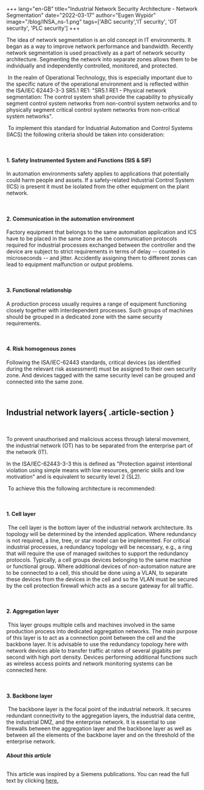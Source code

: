 +++
lang="en-GB"
title="Industrial Network Security Architecture - Network Segmentation"
date="2022-03-17"
author="Eugen Wypiór"
image="/blog/INSA_ns-1.png"
tags=['ABC security','IT security', 'OT security', 'PLC security']
+++

The idea of network segmentation is an old concept in IT environments.
It began as a way to improve network performance and bandwidth. Recently
network segmentation is used proactively as a part of network security
architecture. Segmenting the network into separate zones allows them to
be individually and independently controlled, monitored, and protected.

 In the realm of Operational Technology, this is especially important
due to the specific nature of the operational environment and is
reflected within the ISA/IEC 62443-3-3 SR5.1 RE1: "SR5.1 RE1 - Physical
network segmentation: The control system shall provide the capability to
physically segment control system networks from non-control system
networks and to physically segment critical control system networks from
non-critical system networks".

 To implement this standard for Industrial Automation and Control
Systems (IACS) the following criteria should be taken into
consideration:

 

#### 1. Safety Instrumented System and Functions (SIS & SIF)

In automation environments safety applies to applications that
potentially could harm people and assets. If a safety-related Industrial
Control System (ICS) is present it must be isolated from the other
equipment on the plant network.

 

#### 2. Communication in the automation environment

Factory equipment that belongs to the same automation application and
ICS have to be placed in the same zone as the communication protocols
required for industrial processes exchanged between the controller and
the device are subject to strict requirements in terms of delay --
counted in microseconds -- and jitter. Accidently assigning them to
different zones can lead to equipment malfunction or output problems.

 

#### 3. Functional relationship

A production process usually requires a range of equipment functioning
closely together with interdependent processes. Such groups of machines
should be grouped in a dedicated zone with the same security
requirements.

 

#### 4. Risk homogenous zones

Following the ISA/IEC-62443 standards, critical devices (as identified
during the relevant risk assessment) must be assigned to their own
security zone. And devices tagged with the same security level can be
grouped and connected into the same zone.

 

## **Industrial network layers**{ .article-section }

 

To prevent unauthorised and malicious access through lateral movement,
the industrial network (OT) has to be separated from the enterprise part
of the network (IT).

In the ISA/IEC-62443-3-3 this is defined as "Protection against
intentional violation using simple means with low resources, generic
skills and low motivation" and is equivalent to security level 2 (SL2).

 To achieve this the following architecture is recommended:

 

#### 1. Cell layer

 The cell layer is the bottom layer of the industrial network
architecture. Its topology will be determined by the intended
application. Where redundancy is not required, a line, tree, or star
model can be implemented. For critical industrial processes, a
redundancy topology will be necessary, e.g., a ring that will require
the use of managed switches to support the redundancy protocols.
Typically, a cell groups devices belonging to the same machine or
functional group. Where additional devices of non-automation nature are
to be connected to a cell, this should be done using a VLAN, to separate
these devices from the devices in the cell and so the VLAN must be
secured by the cell protection firewall which acts as a secure gateway
for all traffic.

 

#### 2. Aggregation layer

 This layer groups multiple cells and machines involved in the same
production process into dedicated aggregation networks. The main purpose
of this layer is to act as a connection point between the cell and the
backbone layer. It is advisable to use the redundancy topology here with
network devices able to transfer traffic at rates of several gigabits
per second with high port density. Devices performing additional
functions such as wireless access points and network monitoring systems
can be connected here.

 

#### 3. Backbone layer

 The backbone layer is the focal point of the industrial network. It
secures redundant connectivity to the aggregation layers, the industrial
data centre, the industrial DMZ, and the enterprise network. It is
essential to use firewalls between the aggregation layer and the
backbone layer as well as between all the elements of the backbone layer
and on the threshold of the enterprise network.

###### **About this article**

This article was inspired by a Siemens publications. You can read the full text by clicking [here.](https://new.siemens.com/global/en/products/automation/industrial-communication/industrial-network-solutions/white-paper-industrial-network-security-architecture.html)